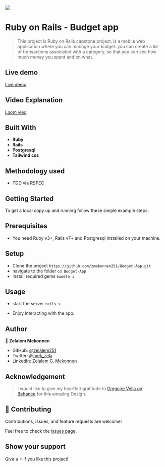 ![](https://img.shields.io/badge/Microverse-blueviolet)

# Ruby on Rails - Budget app

> This project is Ruby on Rails capstone project. is a mobile web application where you can manage your budget: you can create a list of transactions associated with a category, so that you can see how much money you spent and on what.

## Live demo

[Live demo](https://vast-depths-87802.herokuapp.com/)

## Video Explanation

[Loom vieo]()

## Built With

- **Ruby**
- **Rails**
- **Postgresql**
- **Tailwind css**

## Methodology used

- TDD via RSPEC

## Getting Started

To get a local copy up and running follow these simple example steps.

## Prerequisites

- You need Ruby v3+, Rails v7+ and Postgresql installed on your machine.

## Setup

- Clone the project `https://github.com/zmekonnen251/Budget-App.git`
- navigate to the folder `cd Budget-App`
- Install required gems `bundle i`

## Usage

- start the server `rails s`

- Enjoy interacting with the app.

## Author

👤 **Zelalem Mekonnen**

- GitHub: [@zelalem251](https://github.com/zmekonnen251)
- Twitter: [@mek_zela](https://twitter.com/mek_zela)
- LinkedIn: [Zelalem G. Mekonnen](https://www.linkedin.com/in/zelalem-getachew/)

## Acknowledgement

> I would like to give my heartfelt gratitude to [Gregoire Vella on Behance](https://www.behance.net/gregoirevella) for this amazing Design.

## 🤝 Contributing

Contributions, issues, and feature requests are welcome!

Feel free to check the [issues page](https://github.com/OybekKayumov/blog-app/issues).

## Show your support

Give a ⭐️ if you like this project!
